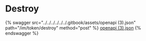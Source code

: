 # Destroy

{% swagger src="../../../../../../.gitbook/assets/openapi (3).json" path="/im/token/destroy" method="post" %}
[openapi (3).json](<../../../../../../.gitbook/assets/openapi (3).json>)
{% endswagger %}
